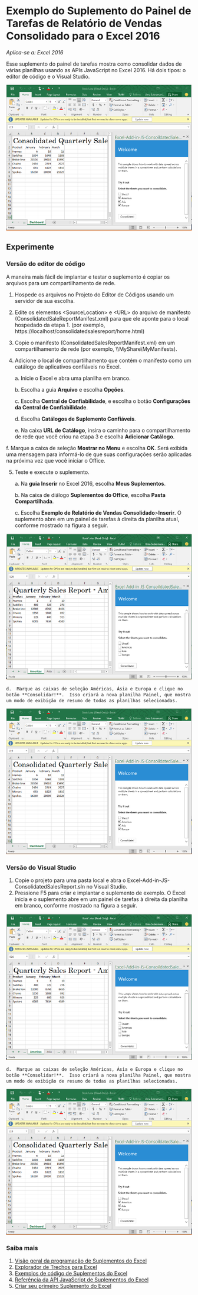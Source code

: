 # <a name="consolidated-sales-report-task-pane-add-in-sample-for-excel-2016"></a>Exemplo do Suplemento do Painel de Tarefas de Relatório de Vendas Consolidado para o Excel 2016

_Aplica-se a: Excel 2016_

Esse suplemento do painel de tarefas mostra como consolidar dados de várias planilhas usando as APIs JavaScript no Excel 2016. Há dois tipos: o editor de código e o Visual Studio.

![Exemplo de Relatório de Vendas Consolidado](../images/ConsolidatedSalesReport_report.PNG)

## <a name="try-it-out"></a>Experimente
### <a name="code-editor-version"></a>Versão do editor de código

A maneira mais fácil de implantar e testar o suplemento é copiar os arquivos para um compartilhamento de rede.

1.  Hospede os arquivos no Projeto do Editor de Códigos usando um servidor de sua escolha.
2.  Edite os elementos \<SourceLocation\> e \<URL\> do arquivo de manifesto (ConsolidatedSaleReportManifest.xml) para que ele aponte para o local hospedado da etapa 1. (por exemplo, https://localhost/consolidatedsalesreport/home.html)
3.  Copie o manifesto (ConsolidatedSalesReportManifest.xml) em um compartilhamento de rede (por exemplo, \\\MyShare\MyManifests).
4.  Adicione o local de compartilhamento que contém o manifesto como um catálogo de aplicativos confiáveis no Excel.

    a.  Inicie o Excel e abra uma planilha em branco.

    b.  Escolha a guia **Arquivo** e escolha **Opções**.

    c.  Escolha **Central de Confiabilidade**, e escolha o botão **Configurações da Central de Confiabilidade**.

    d.  Escolha **Catálogos de Suplemento Confiáveis**.

    e.  Na caixa **URL de Catálogo**, insira o caminho para o compartilhamento de rede que você criou na etapa 3 e escolha **Adicionar Catálogo**.

   f.  Marque a caixa de seleção **Mostrar no Menu** e escolha **OK**. Será exibida uma mensagem para informá-lo de que suas configurações serão aplicadas na próxima vez que você iniciar o Office.

5.  Teste e execute o suplemento.

    a.  Na **guia Inserir** no Excel 2016, escolha **Meus Suplementos**.

    b.  Na caixa de diálogo **Suplementos do Office**, escolha **Pasta Compartilhada**.

    c.  Escolha **Exemplo de Relatório de Vendas Consolidado**>**Inserir**. O suplemento abre em um painel de tarefas à direita da planilha atual, conforme mostrado na figura a seguir.

   ![Exemplo de Relatório de Vendas Consolidado](../images/ConsolidatedSalesReport_taskpane.PNG)

    d.  Marque as caixas de seleção Américas, Ásia e Europa e clique no botão **Consolidar!**.  Isso criará a nova planilha Painel, que mostra um modo de exibição de resumo de todas as planilhas selecionadas.

  ![Exemplo de Relatório de Vendas Consolidado](../images/ConsolidatedSalesReport_report.PNG)

### <a name="visual-studio-version"></a>Versão do Visual Studio
1.  Copie o projeto para uma pasta local e abra o Excel-Add-in-JS-ConsolidatedSalesReport.sln no Visual Studio.
2.  Pressione F5 para criar e implantar o suplemento de exemplo. O Excel inicia e o suplemento abre em um painel de tarefas à direita da planilha em branco, conforme mostrado na figura a seguir.

   ![Exemplo de Relatório de Vendas Consolidado](../images/ConsolidatedSalesReport_taskpane.PNG)

    d.  Marque as caixas de seleção Américas, Ásia e Europa e clique no botão **Consolidar!**.  Isso criará a nova planilha Painel, que mostra um modo de exibição de resumo de todas as planilhas selecionadas.

  ![Exemplo de Relatório de Vendas Consolidado](../images/ConsolidatedSalesReport_report.PNG)


### <a name="learn-more"></a>Saiba mais

1.  [Visão geral da programação de Suplementos do Excel](https://github.com/OfficeDev/office-js-docs/blob/master/excel/excel-add-ins-programming-overview.md)
2.  [Explorador de Trechos para Excel](http://officesnippetexplorer.azurewebsites.net/#/snippets/excel)
3.  [Exemplos de código de Suplementos do Excel](https://github.com/OfficeDev/office-js-docs/blob/master/excel/excel-add-ins-code-samples.md)
4.  [Referência da API JavaScript de Suplementos do Excel](https://github.com/OfficeDev/office-js-docs/blob/master/excel/excel-add-ins-javascript-reference.md)
5.  [Criar seu primeiro Suplemento do Excel](https://github.com/OfficeDev/office-js-docs/blob/master/excel/build-your-first-excel-add-in.md)